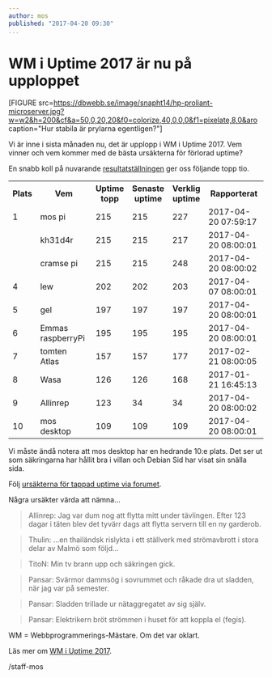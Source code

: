 ```yaml
---
author: mos
published: "2017-04-20 09:30"
...
```

WM i Uptime 2017 är nu på upploppet
======================================


[FIGURE src=https://dbwebb.se/image/snapht14/hp-proliant-microserver.jpg?w=w2&h=200&cf&a=50,0,20,20&f0=colorize,40,0,0,0&f1=pixelate,8,0&aro caption="Hur stabila är prylarna egentligen?"]

Vi är inne i sista månaden nu, det är upplopp i WM i Uptime 2017. Vem vinner och vem kommer med de bästa ursäkterna för förlorad uptime?

<!--more-->

En snabb koll på nuvarande [resultatställningen](//uptime.dbwebb.se/) ger oss följande topp tio.

<table>
    <tr>
        <th>Plats</th>
        <th>Vem</th>
        <th><span title="Högsta noterade uptime under tävlingsperioden - denna är det vi tävlar med">Uptime<br>topp</span></th>
        <th><span title="Senast rapporterad uptime (nuvarande uptime), kan vara mindre än toppnoteringen om servern startat om...">Senaste<br>uptime</span></th>
        <th><span title="Rapporterad verklig uptime (utom tävlan - men ändå - lets showoff)">Verklig<br>uptime</span></th>
        <th>Rapporterat</th>
    </tr>
    <tr>
        <td>1</td>
        <td>mos pi</td>
        <td class="right">215</td>
        <td class="right">215</td>
        <td class="right">227</td>
        <td class="center">2017-04-20 07:59:17</td>
    </tr>    <tr>
        <td></td>
        <td>kh31d4r</td>
        <td class="right">215</td>
        <td class="right">215</td>
        <td class="right">217</td>
        <td class="center">2017-04-20 08:00:01</td>
    </tr>    <tr>
        <td></td>
        <td>cramse pi</td>
        <td class="right">215</td>
        <td class="right">215</td>
        <td class="right">248</td>
        <td class="center">2017-04-20 08:00:02</td>
    </tr>    <tr class="old">
        <td>4</td>
        <td>lew</td>
        <td class="right">202</td>
        <td class="right">202</td>
        <td class="right">203</td>
        <td class="center">2017-04-07 08:00:01</td>
    </tr>    <tr>
        <td>5</td>
        <td>gel</td>
        <td class="right">197</td>
        <td class="right">197</td>
        <td class="right">197</td>
        <td class="center">2017-04-20 08:00:01</td>
    </tr>    <tr>
        <td>6</td>
        <td>Emmas raspberryPi</td>
        <td class="right">195</td>
        <td class="right">195</td>
        <td class="right">195</td>
        <td class="center">2017-04-20 08:00:01</td>
    </tr>    <tr class="old">
        <td>7</td>
        <td>tomten Atlas</td>
        <td class="right">157</td>
        <td class="right">157</td>
        <td class="right">177</td>
        <td class="center">2017-02-21 08:00:05</td>
    </tr>    <tr class="old">
        <td>8</td>
        <td>Wasa</td>
        <td class="right">126</td>
        <td class="right">126</td>
        <td class="right">168</td>
        <td class="center">2017-01-21 16:45:13</td>
    </tr>    <tr>
        <td>9</td>
        <td>Allinrep</td>
        <td class="right">123</td>
        <td class="right">34</td>
        <td class="right">34</td>
        <td class="center">2017-04-20 08:00:02</td>
    </tr>    <tr>
        <td>10</td>
        <td>mos desktop</td>
        <td class="right">109</td>
        <td class="right">109</td>
        <td class="right">109</td>
        <td class="center">2017-04-20 08:00:01</td>
    </tr>
</table>

Vi måste ändå notera att mos desktop har en hedrande 10:e plats. Det ser ut som säkringarna har hållit bra i villan och Debian Sid har visat sin snälla sida.

Följ [ursäkterna för tappad uptime via forumet](https://dbwebb.se/t/5595).

Några ursäkter värda att nämna...

> Allinrep: Jag var dum nog att flytta mitt under tävlingen. Efter 123 dagar i täten blev det tyvärr dags att flytta servern till en ny garderob. 

> Thulin: ...en thailändsk rislykta i ett ställverk med strömavbrott i stora delar av Malmö som följd...

> TitoN: Min tv brann upp och säkringen gick.

> Pansar: Svärmor dammsög i sovrummet och råkade dra ut sladden, när jag var på semester.

> Pansar: Sladden trillade ur nätaggregatet av sig själv.

> Pansar: Elektrikern bröt strömmen i huset för att koppla el (fegis).

WM = Webbprogrammerings-Mästare. Om det var oklart.

Läs mer om [WM i Uptime 2017](blogg/vem-vinner-uptime-ligan).


/staff-mos
